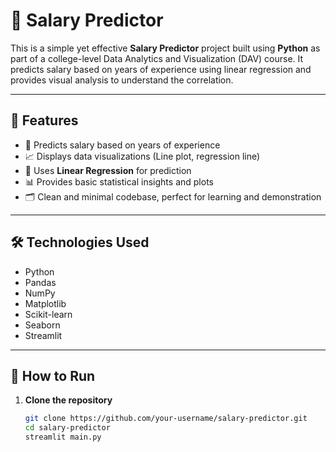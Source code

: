 # 💼 Salary Predictor

This is a simple yet effective **Salary Predictor** project built using **Python** as part of a college-level Data Analytics and Visualization (DAV) course. It predicts salary based on years of experience using linear regression and provides visual analysis to understand the correlation.

---

## 📌 Features

- 🔢 Predicts salary based on years of experience
- 📈 Displays data visualizations (Line plot, regression line)
- 🧮 Uses **Linear Regression** for prediction
- 📊 Provides basic statistical insights and plots
- 🗂️ Clean and minimal codebase, perfect for learning and demonstration

---

## 🛠️ Technologies Used

- Python
- Pandas
- NumPy
- Matplotlib
- Scikit-learn
- Seaborn
- Streamlit

---

## 🚀 How to Run

1. **Clone the repository**
   ```bash
   git clone https://github.com/your-username/salary-predictor.git
   cd salary-predictor
   streamlit main.py
```